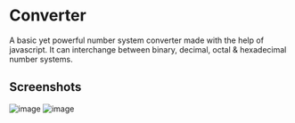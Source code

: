 # Converter
A basic yet powerful number system converter made with the help of javascript. It can interchange between binary, decimal, octal & hexadecimal number systems.

## Screenshots

![image](https://user-images.githubusercontent.com/74971365/178118892-12d9db1e-b22b-4d99-9f73-1dd08474348a.png)
![image](https://user-images.githubusercontent.com/74971365/178118894-e167884f-3491-45ba-8cf0-d35141f5c827.png)
